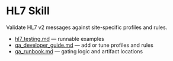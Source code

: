 # HL7 Skill

Validate HL7 v2 messages against site-specific profiles and rules.

- [hl7_testing.md](hl7_testing.md) — runnable examples
- [qa_developer_guide.md](qa_developer_guide.md) — add or tune profiles and rules
- [qa_runbook.md](qa_runbook.md) — gating logic and artifact locations
